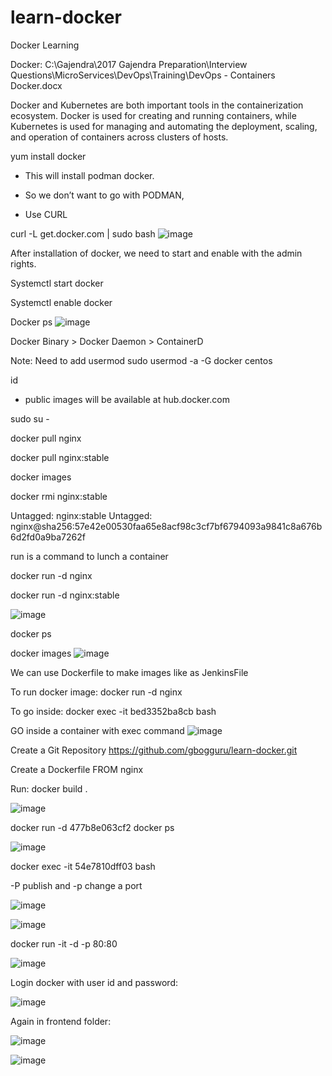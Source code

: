 # learn-docker
Docker Learning

Docker:
C:\Gajendra\2017 Gajendra Preparation\Interview Questions\MicroServices\DevOps\Training\DevOps - Containers Docker.docx

Docker and Kubernetes are both important tools in the containerization ecosystem. 
Docker is used for creating and running containers, 
while Kubernetes is used for managing and automating the deployment, scaling, and operation of containers across clusters of hosts.


yum install docker 

- This will install podman docker.
- So we don’t want to go with PODMAN,

- Use CURL

curl -L get.docker.com | sudo bash
![image](https://github.com/gbogguru/learn-docker/assets/42975193/8fb42939-de5d-4692-87a2-6b4f4efa7d77)

After installation of docker, we need to start and enable with the admin rights.

Systemctl start docker

Systemctl enable docker

Docker ps
![image](https://github.com/gbogguru/learn-docker/assets/42975193/c73eecf0-547c-4eab-a503-fef8356faa61)


Docker Binary > Docker Daemon > ContainerD

Note: Need to add usermod
sudo usermod -a -G docker centos

id


- public images will be available at hub.docker.com 

sudo su -

docker pull nginx

docker pull nginx:stable

docker images

docker rmi nginx:stable

Untagged: nginx:stable
Untagged: nginx@sha256:57e42e00530faa65e8acf98c3cf7bf6794093a9841c8a676b6d2fd0a9ba7262f

run is a command to lunch a container

docker run -d nginx 

docker run -d nginx:stable

![image](https://github.com/gbogguru/learn-docker/assets/42975193/cd14e03f-1b29-4747-8bc5-69fda5b6e279)


docker ps

docker images
![image](https://github.com/gbogguru/learn-docker/assets/42975193/b59a07b1-7d72-4d6a-bdb1-0d2edf22233a)

We can use Dockerfile to make images like as JenkinsFile

To run docker image:
docker run -d nginx

To go inside:
docker exec -it bed3352ba8cb bash

GO inside a container with exec command
![image](https://github.com/gbogguru/learn-docker/assets/42975193/b6f99530-6a79-48cc-ae92-26d400e14086)



Create a Git Repository
https://github.com/gbogguru/learn-docker.git

Create a Dockerfile 
FROM    nginx

Run:
docker build .

![image](https://github.com/gbogguru/learn-docker/assets/42975193/052a79c8-c1a6-4c0c-9ff9-57f14fe1f26d)

docker run -d 477b8e063cf2
docker ps

![image](https://github.com/gbogguru/learn-docker/assets/42975193/9b8a47bd-853b-4d8d-8349-ea9afd55cc37)


 docker exec -it 54e7810dff03 bash


-P publish and -p change a port

![image](https://github.com/gbogguru/learn-docker/assets/42975193/b165466e-25bd-4500-80e4-c6dd3438e3c6)


 ![image](https://github.com/gbogguru/learn-docker/assets/42975193/16583459-a728-4475-adc3-3d9e76067373)

 docker run -it -d -p 80:80 <Imageid>

 ![image](https://github.com/gbogguru/learn-docker/assets/42975193/0eb27976-26a6-45ba-83cd-87042422aa5c)

Login docker with user id and password:

![image](https://github.com/gbogguru/learn-docker/assets/42975193/70886fa7-63c8-4ba5-9699-8b4ca9d6e2d8)


Again in frontend folder:

![image](https://github.com/gbogguru/frontend/assets/42975193/be9001ba-2055-4da5-a0f4-32e73d4a587c)


![image](https://github.com/gbogguru/frontend/assets/42975193/35fedb0d-b370-4266-b148-e89d96771469)




